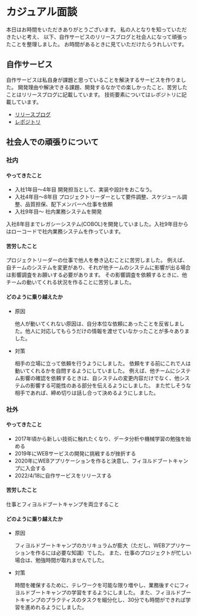 # カジュアル面談
本日はお時間をいただきありがとうございます。
私の人となりを知っていただきたいと考え、
以下、自作サービスのリリースブログと社会人になって頑張ったことを整理しました。
お時間があるときに見ていただけたらうれしいです。

## 自作サービス
自作サービスは私自身が課題と思っていることを解決するサービスを作りました。
開発理由や解決できる課題、開発するなかでの楽しかったこと、苦労したことはリリースブログに記載しています。
技術要素についてはレポジトリに記載しています。
- [リリースブログ]()
- [レポジトリ](https://github.com/makiichikawa/kabucalculator)

## 社会人での頑張りについて
### 社内
#### やってきたこと

- 入社1年目～4年目
  開発担当として、実装や設計をおこなう。
- 入社4年目～8年目
  プロジェクトリーダーとして要件調整、スケジュール調整、品質担保、配下メンバーへ仕事を依頼
- 入社9年目〜
  社内業務システムを開発

入社8年目までレガシーシステム(COBOL)を開発していました。入社9年目からはローコードで社内業務システムを作っています。

#### 苦労したこと

  プロジェクトリーダーの仕事で他人を巻き込むことに苦労しました。
  例えば、自チームのシステムを変更があり、それが他チームのシステムに影響が出る場合は影響調査をお願いする必要があります。
  その影響調査を依頼するときに、他チームの動いてくれる状況を作ることに苦労しました。

#### どのように乗り越えたか 
- 原因
 
  他人が動いてくれない原因は、自分本位な依頼にあったことを反省しました。他人に対応してもらうだけの情報を渡せていなかったことが多々ありました。

- 対策
  
  相手の立場に立って依頼を行うようにしました。
  依頼をする前にこれで人は動いてくれるかを自問するようにしていました。
  例えば、他チームにシステム影響の確認を依頼するときは、自システムの変更内容だけでなく、他システムの影響する可能性のある部分を伝えるようにしました。
  また忙しそうな相手であれば、締め切りは話し合って決めるようにしました。


### 社外
#### やってきたこと
- 2017年頃から新しい技術に触れたくなり、データ分析や機械学習の勉強を始める
- 2019年にWEBサービスの開発に挑戦するが挫折する
- 2020年にWEBアプリケーションを作ると決意し、フィヨルドブートキャンプに入会する
- 2022/4/18に自作サービスをリリースする

#### 苦労したこと

仕事とフィヨルドブートキャンプを両立すること

#### どのように乗り越えたか
- 原因

  フィヨルドブートキャンプのカリキュラムが膨大（ただし、WEBアプリケーションを作るには必要な知識）でした。
  また、仕事のプロジェクトが忙しい場合は、勉強時間が取れませんでした。

- 対策

  時間を確保するために、テレワークを可能な限り増やし、業務後すぐにフィヨルドブートキャンプの学習をするようにしました。
  また、フィヨルドブートキャンプのプラクティスのタスクを細分化し、30分でも時間ができれば学習を進めれるようにしました。
